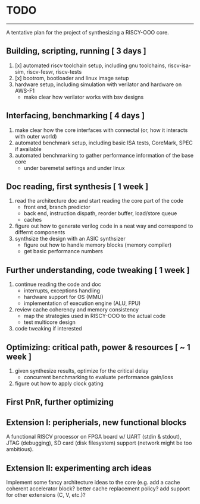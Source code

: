 # TODO

---

A tentative plan for the project of synthesizing a RISCY-OOO core.


## Building, scripting, running [ 3 days ]

1. [x] automated riscv toolchain setup, including gnu toolchains, riscv-isa-sim, riscv-fesvr, riscv-tests
2. [x] bootrom, bootloader and linux image setup
3. hardware setup, including simulation with verilator and hardware on AWS-F1
    - make clear how verilator works with bsv designs

## Interfacing, benchmarking [ 4 days ]

1. make clear how the core interfaces with connectal (or, how it interacts with outer world)
2. automated benchmark setup, including basic ISA tests, CoreMark, SPEC if available
3. automated benchmarking to gather performance information of the base core
    - under baremetal settings and under linux

## Doc reading, first synthesis [ 1 week ]

1. read the architecture doc and start reading the core part of the code
    - front end, branch predictor
    - back end, instruction dispath, reorder buffer, load/store queue
    - caches
2. figure out how to generate verilog code in a neat way and correspond to differnt components
3. synthsize the design with an ASIC synthsizer
    - figure out how to handle memory blocks (memory compiler)
    - get basic performance numbers

## Further understanding, code tweaking [ 1 week ]

1. continue reading the code and doc
    - interrupts, exceptions handling
    - hardware support for OS (MMU)
    - implementation of execution engine (ALU, FPU)
2. review cache coherency and memory consistency
    - map the strategies used in RISCY-OOO to the actual code
    - test multicore design
3. code tweaking if interested

## Optimizing: critical path, power & resources [ ~ 1 week ]

1. given synthesize results, optimize for the critical delay
    - concurrent benchmarking to evaluate performance gain/loss
2. figure out how to apply clock gating

## First PnR, further optimizing

## Extension I: peripherials, new functional blocks

A functional RISCV processor on FPGA board w/ UART (stdin & stdout), JTAG (debugging), SD card (disk filesystem) support (network might be too ambitious).

## Extension II: experimenting arch ideas

Implement some fancy architecture ideas to the core (e.g. add a cache coherent accelerator block? better cache replacement policy? add support for other extensions (C, V, etc.)?

